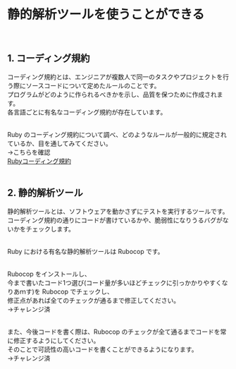 # 静的解析ツールを使うことができる
<br>

## 1. コーディング規約
コーディング規約とは、エンジニアが複数人で同一のタスクやプロジェクトを行う際にソースコードについて定めたルールのことです。  
プログラムがどのように作られるべきかを示し、品質を保つために作成されます。  
各言語ごとに有名なコーディング規約が存在しています。  
<br>

Ruby のコーディング規約について調べ、どのようなルールが一般的に規定されているか、目を通してみてください。  
→こちらを確認  
[Rubyコーディング規約](https://shugo.net/ruby-codeconv/codeconv.html)  
<br>

## 2. 静的解析ツール  
静的解析ツールとは、ソフトウェアを動かさずにテストを実行するツールです。  
コーディング規約の通りにコードが書けているかや、脆弱性になりうるバグがないかをチェックします。  
<br>

Ruby における有名な静的解析ツールは Rubocop です。  
<br>

Rubocop をインストールし、  
今まで書いたコード1つ選び(コード量が多いほどチェックに引っかかりやすくなりあｍす)を Rubocop でチェックし、  
修正点があれば全てのチェックが通るまで修正してください。  
→チャレンジ済  
<br>

また、今後コードを書く際は、Rubocop のチェックが全て通るまでコードを常に修正するようにしてください。  
そのことで可読性の高いコードを書くことができるようになります。  
→チャレンジ済  